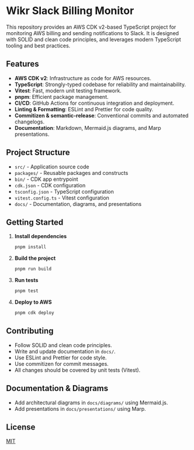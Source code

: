 # Wikr Slack Billing Monitor

This repository provides an AWS CDK v2-based TypeScript project for monitoring AWS billing and sending notifications to Slack. It is designed with SOLID and clean code principles, and leverages modern TypeScript tooling and best practices.

## Features

- **AWS CDK v2**: Infrastructure as code for AWS resources.
- **TypeScript**: Strongly-typed codebase for reliability and maintainability.
- **Vitest**: Fast, modern unit testing framework.
- **pnpm**: Efficient package management.
- **CI/CD**: GitHub Actions for continuous integration and deployment.
- **Linting & Formatting**: ESLint and Prettier for code quality.
- **Commitizen & semantic-release**: Conventional commits and automated changelogs.
- **Documentation**: Markdown, Mermaid.js diagrams, and Marp presentations.

## Project Structure

- `src/` - Application source code
- `packages/` - Reusable packages and constructs
- `bin/` - CDK app entrypoint
- `cdk.json` - CDK configuration
- `tsconfig.json` - TypeScript configuration
- `vitest.config.ts` - Vitest configuration
- `docs/` - Documentation, diagrams, and presentations

## Getting Started

1. **Install dependencies**
   ```sh
   pnpm install
   ```
2. **Build the project**
   ```sh
   pnpm run build
   ```
3. **Run tests**
   ```sh
   pnpm test
   ```
4. **Deploy to AWS**
   ```sh
   pnpm cdk deploy
   ```

## Contributing

- Follow SOLID and clean code principles.
- Write and update documentation in `docs/`.
- Use ESLint and Prettier for code style.
- Use commitizen for commit messages.
- All changes should be covered by unit tests (Vitest).

## Documentation & Diagrams

- Add architectural diagrams in `docs/diagrams/` using Mermaid.js.
- Add presentations in `docs/presentations/` using Marp.

## License

[MIT](../LICENSE)
